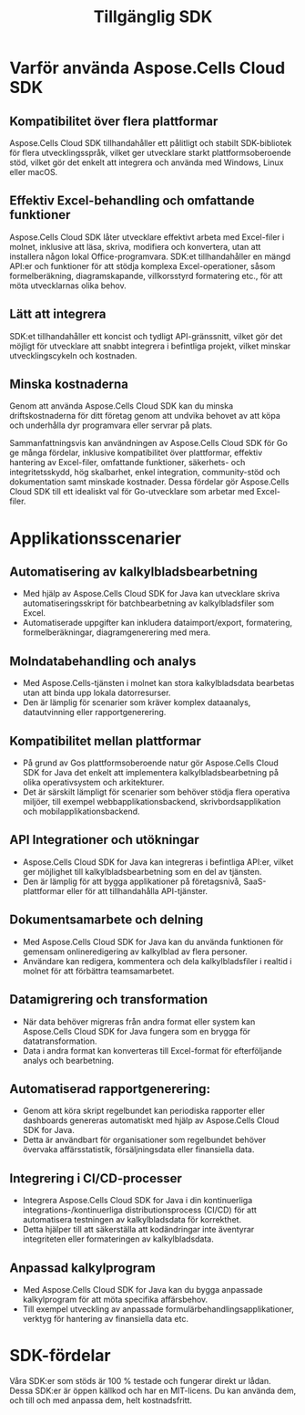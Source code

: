 ﻿---
title: Tillgänglig SDK
second_title: Aspose.Cells Cloud Documen
type: docs
url: /sv/available-sdks/
description: Aspose.Cells Molnet stöder Excel för att skapa, konvertera, sammanfoga, dela, skydda, hantera interna objekt och så vidare.
weight: 30
kwords: "Excel, Office Moln, REST API, Kalkylblad, PDF, CSV, Json, Markdown, Tillgängliga SDK:er"
---
# **Varför använda Aspose.Cells Cloud SDK**

## **Kompatibilitet över flera plattformar**

Aspose.Cells Cloud SDK tillhandahåller ett pålitligt och stabilt SDK-bibliotek för flera utvecklingsspråk, vilket ger utvecklare starkt plattformsoberoende stöd, vilket gör det enkelt att integrera och använda med Windows, Linux eller macOS.

## **Effektiv Excel-behandling och omfattande funktioner**

Aspose.Cells Cloud SDK låter utvecklare effektivt arbeta med Excel-filer i molnet, inklusive att läsa, skriva, modifiera och konvertera, utan att installera någon lokal Office-programvara. SDK:et tillhandahåller en mängd API:er och funktioner för att stödja komplexa Excel-operationer, såsom formelberäkning, diagramskapande, villkorsstyrd formatering etc., för att möta utvecklarnas olika behov.

## **Lätt att integrera**

SDK:et tillhandahåller ett koncist och tydligt API-gränssnitt, vilket gör det möjligt för utvecklare att snabbt integrera i befintliga projekt, vilket minskar utvecklingscykeln och kostnaden.

## **Minska kostnaderna**

Genom att använda Aspose.Cells Cloud SDK kan du minska driftskostnaderna för ditt företag genom att undvika behovet av att köpa och underhålla dyr programvara eller servrar på plats.

Sammanfattningsvis kan användningen av Aspose.Cells Cloud SDK för Go ge många fördelar, inklusive kompatibilitet över plattformar, effektiv hantering av Excel-filer, omfattande funktioner, säkerhets- och integritetsskydd, hög skalbarhet, enkel integration, community-stöd och dokumentation samt minskade kostnader. Dessa fördelar gör Aspose.Cells Cloud SDK till ett idealiskt val för Go-utvecklare som arbetar med Excel-filer.

# **Applikationsscenarier**

## **Automatisering av kalkylbladsbearbetning**

- Med hjälp av Aspose.Cells Cloud SDK for Java kan utvecklare skriva automatiseringsskript för batchbearbetning av kalkylbladsfiler som Excel.
- Automatiserade uppgifter kan inkludera dataimport/export, formatering, formelberäkningar, diagramgenerering med mera.

## **Molndatabehandling och analys**

- Med Aspose.Cells-tjänsten i molnet kan stora kalkylbladsdata bearbetas utan att binda upp lokala datorresurser.
- Den är lämplig för scenarier som kräver komplex dataanalys, datautvinning eller rapportgenerering.

## **Kompatibilitet mellan plattformar**

- På grund av Gos plattformsoberoende natur gör Aspose.Cells Cloud SDK for Java det enkelt att implementera kalkylbladsbearbetning på olika operativsystem och arkitekturer.
- Det är särskilt lämpligt för scenarier som behöver stödja flera operativa miljöer, till exempel webbapplikationsbackend, skrivbordsapplikation och mobilapplikationsbackend.

## **API Integrationer och utökningar**

- Aspose.Cells Cloud SDK for Java kan integreras i befintliga API:er, vilket ger möjlighet till kalkylbladsbearbetning som en del av tjänsten.
- Den är lämplig för att bygga applikationer på företagsnivå, SaaS-plattformar eller för att tillhandahålla API-tjänster.

## **Dokumentsamarbete och delning**

- Med Aspose.Cells Cloud SDK for Java kan du använda funktionen för gemensam onlineredigering av kalkylblad av flera personer.
- Användare kan redigera, kommentera och dela kalkylbladsfiler i realtid i molnet för att förbättra teamsamarbetet.

## **Datamigrering och transformation**

- När data behöver migreras från andra format eller system kan Aspose.Cells Cloud SDK for Java fungera som en brygga för datatransformation.
- Data i andra format kan konverteras till Excel-format för efterföljande analys och bearbetning.

## **Automatiserad rapportgenerering:**

- Genom att köra skript regelbundet kan periodiska rapporter eller dashboards genereras automatiskt med hjälp av Aspose.Cells Cloud SDK for Java.
- Detta är användbart för organisationer som regelbundet behöver övervaka affärsstatistik, försäljningsdata eller finansiella data.

## **Integrering i CI/CD-processer**

- Integrera Aspose.Cells Cloud SDK for Java i din kontinuerliga integrations-/kontinuerliga distributionsprocess (CI/CD) för att automatisera testningen av kalkylbladsdata för korrekthet.
- Detta hjälper till att säkerställa att kodändringar inte äventyrar integriteten eller formateringen av kalkylbladsdata.

## **Anpassad kalkylprogram**

- Med Aspose.Cells Cloud SDK for Java kan du bygga anpassade kalkylprogram för att möta specifika affärsbehov.
- Till exempel utveckling av anpassade formulärbehandlingsapplikationer, verktyg för hantering av finansiella data etc.


# **SDK-fördelar**

Våra SDK:er som stöds är 100 % testade och fungerar direkt ur lådan. Dessa SDK:er är öppen källkod och har en MIT-licens. Du kan använda dem, och till och med anpassa dem, helt kostnadsfritt.
